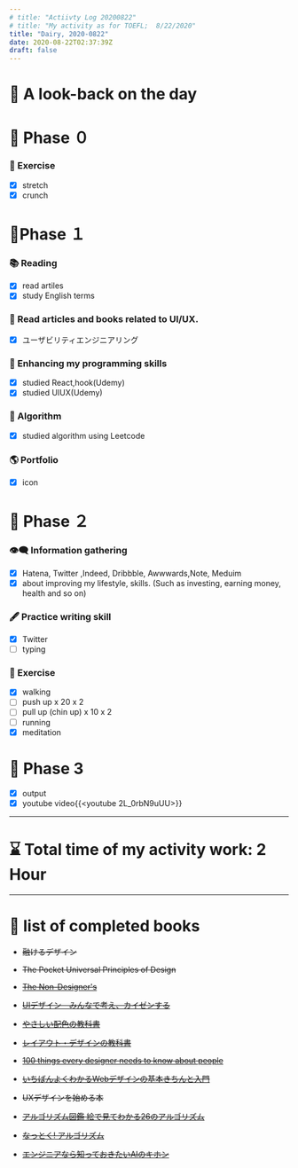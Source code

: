```yaml
---
# title: "Actiivty Log 20200822"
# title: "My activity as for TOEFL;  8/22/2020"
title: "Dairy, 2020-0822"
date: 2020-08-22T02:37:39Z
draft: false
---
```


# 🌱 A look-back on the day

# 🥓 Phase ０

### 💪 Exercise

- [x]  stretch
- [x]  crunch

# 🐢Phase １

### 📚 Reading

- [x]  read artiles
- [x]  study English terms

### 💎 Read articles and books related to UI/UX.

- [x]  ユーザビリティエンジニアリング

### 🎲 Enhancing my programming skills

- [x]  studied React,hook(Udemy)
- [x]  studied UIUX(Udemy)

### 🎲 Algorithm

- [x]  studied algorithm using Leetcode

### 🌎 Portfolio

- [x]  icon

# 🥚 Phase ２

### 👁‍🗨 Information gathering

- [x]  Hatena, Twitter ,Indeed, Dribbble, Awwwards,Note, Meduim
- [x]  about improving my lifestyle, skills. (Such as investing, earning money, health and so on)

### 🖋 Practice writing skill

- [x]  Twitter
- [ ]  typing

### 💪 Exercise

- [x]  walking
- [ ]  push up x 20 x 2
- [ ]  pull up (chin up) x 10 x 2
- [ ]  running
- [x]  meditation

# 🐋 Phase 3

- [x]  output
- [x]  youtube video{{<youtube  2L_0rbN9uUU>}}

---

# ⌛ Total time of my activity work: 2  Hour

---

# 📖 list of completed books

- ~~融けるデザイン~~
- ~~The Pocket Universal Principles of Design~~
- ~~[The Non-Designer's](https://www.amazon.com/dp/0133966151/)~~
- ~~[UIデザイン　みんなで考え、カイゼンする](https://www.amazon.co.jp/dp/B07PQF8TBW/)~~
- ~~[やさしい配色の教科書](https://www.amazon.co.jp/dp/4844367714/)~~
- ~~[レイアウト・デザインの教科書](https://www.amazon.co.jp/dp/B07NYN1681/)~~
- ~~[100 things every designer needs to know about people](https://www.amazon.com/dp/4873115574)~~
- ~~[いちばんよくわかるWebデザインの基本きちんと入門](https://www.amazon.com/dp/4797389656)~~
- ~~UXデザインを始める本~~

- ~~[アルゴリズム図鑑 絵で見てわかる26のアルゴリズム](https://www.amazon.co.jp/gp/product/4798149772/)~~
- ~~[なっとく! アルゴリズム](https://www.amazon.co.jp/dp/4798143359/)~~
- ~~[エンジニアなら知っておきたいAIのキホン](https://www.amazon.com/dp/4295005355)~~